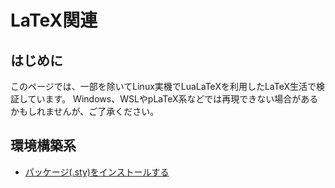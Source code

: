 # LaTeX関連

## はじめに

このページでは、一部を除いてLinux実機でLuaLaTeXを利用したLaTeX生活で検証しています。
Windows、WSLやpLaTeX系などでは再現できない場合があるかもしれませんが、ご了承ください。

## 環境構築系

 - [パッケージ(.sty)をインストールする](/latex/styinst/)

<!-- ## 資料作成系 -->

 <!-- - [色付き枠で分類された資料を作る](/latex/tcolorbox/) -->